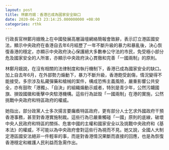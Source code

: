 ```yaml
---
layout: post
title: 林鄭月娥：香港已成為國家安全缺口
date: 2020-06-23 23:14:25.000000000 +08:00
categories: rthk
---
```


行政長官林鄭月娥晚上在中國發展高層論壇網絡簡報會致辭，表示訂立港區國安法，顯示中央政府在香港自去年6月經歷了一年不斷升級的暴力和暴亂後，決心恢復香港的穩定，亦顯示中央政府決心保護絕大多數奉公守法的市民，免受極小部分危及國家安全的人所害，亦顯示中央政府決心貫徹和完善「一國兩制」的原則。

林鄭月娥說，在沒有相關的法律制度和執行機制下，香港已成為國家安全的缺口。加上自去年6月，在外部勢力煽動下，暴力不斷升級，香港飽受創傷，情況變得不能接受。多宗涉及私藏彈藥和槍械的案件，構成恐怖主義風險，嚴重影響公共安全，亦有鼓吹「港獨」、「自決」的組織煽動示威者，特別是青少年，公然污衊國旗、損毁國徽和衝擊中央駐港機構。這些行為詆毁「一國兩制」在港的實施，公然挑戰中央政府和特區政府的權威。

她指出，部分政黨人士多次揚言要癱瘓特區政府，更有部分人士乞求外國政府干預香港事務，甚至對香港實施制裁。這些行為已嚴重觸碰「一國」原則的底線，破壞中央人民政府和特區的關係、危害中國的主權和國家安全以及挑戰中央政府和《基本法》的權威，不可能以為中央政府會對這些行為視而不見。她又說，全國人大制定港區國安法絕非一件輕率的事，而是對香港情況果斷而直接的回應，也是為恢復香港穩定和維護人民利益而急需作出。
